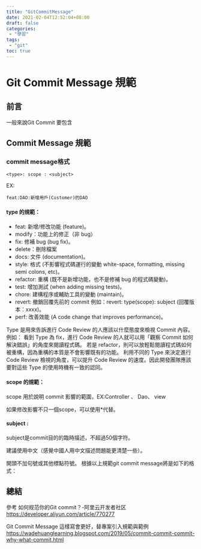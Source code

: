 ```yaml
---
title: "GitCommitMessage"
date: 2021-02-04T12:52:04+08:00
draft: false
categories:
 - "學習"
tags:
 - "git"
toc: true
---
```


# Git Commit Message 規範
<!--more-->

## 前言
   一般來說Git Commit 要包含 

## Commit Message 規範

### commit message格式

```
<type>: scope : <subject>

```
EX:
```
feat:DAO:新增用戶(Customer)的DAO
```


#### type 的規範：
- feat: 新增/修改功能 (feature)。
- modify：功能上的修正（非 bug）
- fix: 修補 bug (bug fix)。
- delete：刪除檔案
- docs: 文件 (documentation)。
- style: 格式 (不影響程式碼運行的變動 white-space, formatting, missing semi colons, etc)。
- refactor: 重構 (既不是新增功能，也不是修補 bug 的程式碼變動)。
- test: 增加測試 (when adding missing tests)。
- chore: 建構程序或輔助工具的變動 (maintain)。
- revert: 撤銷回覆先前的 commit 例如：revert: type(scope): subject (回覆版本：xxxx)。
- perf: 改善效能 (A code change that improves performance)。

Type 是用來告訴進行 Code Review 的人應該以什麼態度來檢視 Commit 內容。
例如：
看到 Type 為 fix，進行 Code Review 的人就可以用「觀察 Commit 如何解決錯誤」的角度來閱讀程式碼。
若是 refactor，則可以放輕鬆閱讀程式碼如何被重構，因為重構的本質是不會影響既有的功能。
利用不同的 Type 來決定進行 Code Review 檢視的角度，可以提升 Code Review 的速度。因此開發團隊應該要對這些 Type 的使用時機有一致的認同。

#### scope 的規範：

scope 用於說明 commit  影響的範圍，EX:Controller 、 Dao、 view

如果修改影響不只一個scope，可以使用*代替。

#### subject :

subject是commit目的的臨時描述，不超過50個字符。

建議使用中文（感覺中國人用中文描述問題能更清楚一些）。

開頭不加句號或其他標點符號。
根據以上規範git commit message將是如下的格式：

## 總結

參考
如何规范你的Git commit？-阿里云开发者社区
https://developer.aliyun.com/article/770277

Git Commit Message 這樣寫會更好，替專案引入規範與範例
https://wadehuanglearning.blogspot.com/2019/05/commit-commit-commit-why-what-commit.html
